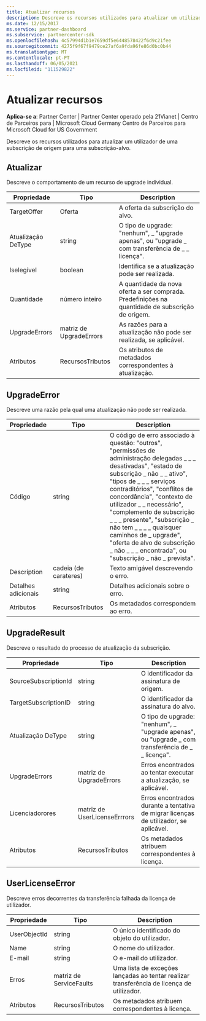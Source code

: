 ```yaml
---
title: Atualizar recursos
description: Descreve os recursos utilizados para atualizar um utilizador de uma subscrição de origem para uma subscrição-alvo.
ms.date: 12/15/2017
ms.service: partner-dashboard
ms.subservice: partnercenter-sdk
ms.openlocfilehash: 4c57994d1b1e7659df5e6448578422f6d9c21fee
ms.sourcegitcommit: 4275f9f67f9479ce27af6a9fda96fe86d0bc0b44
ms.translationtype: MT
ms.contentlocale: pt-PT
ms.lasthandoff: 06/05/2021
ms.locfileid: "111529822"
---
```

# <a name="upgrade-resources"></a>Atualizar recursos

**Aplica-se a**: Partner Center | Partner Center operado pela 21Vianet | Centro de Parceiros para | Microsoft Cloud Germany Centro de Parceiros para Microsoft Cloud for US Government

Descreve os recursos utilizados para atualizar um utilizador de uma subscrição de origem para uma subscrição-alvo.

## <a name="upgrade"></a>Atualizar

Descreve o comportamento de um recurso de upgrade individual.

| Propriedade      | Tipo                   | Description                                                                                  |
|---------------|------------------------|----------------------------------------------------------------------------------------------|
| TargetOffer   | Oferta                  | A oferta da subscrição do alvo.                                                        |
| Atualização DeType   | string                 | O tipo de upgrade: "nenhum", \_ "upgrade apenas", ou "upgrade \_ com transferência de \_ \_ licença".         |
| Iselegível    | boolean                | Identifica se a atualização pode ser realizada.                                                  |
| Quantidade      | número inteiro                | A quantidade da nova oferta a ser comprada. Predefinições na quantidade de subscrição de origem. |
| UpgradeErrors | matriz de UpgradeErrors | As razões para a atualização não pode ser realizada, se aplicável.                                      |
| Atributos    | RecursosTributos     | Os atributos de metadados correspondentes à atualização.                                        |

## <a name="upgradeerror"></a>UpgradeError

Descreve uma razão pela qual uma atualização não pode ser realizada.

| Propriedade          | Tipo               | Description                                                                                                                                                                                                                                                                                                                                                                                     |
|-------------------|--------------------|-------------------------------------------------------------------------------------------------------------------------------------------------------------------------------------------------------------------------------------------------------------------------------------------------------------------------------------------------------------------------------------------------|
| Código              | string             | O código de erro associado à questão: "outros", "permissões de administração delegadas \_ \_ \_ desativadas", "estado de subscrição \_ não \_ \_ ativo", "tipos de \_ \_ \_ serviços contraditórios", "conflitos de concordância", "contexto de utilizador \_ \_ necessário", "complemento de subscrição \_ \_ \_ presente", "subscrição \_ não tem \_ \_ \_ \_ quaisquer caminhos de \_ upgrade", "oferta de alvo de subscrição \_ não \_ \_ \_ encontrada", ou "subscrição \_ não \_ prevista". |
| Description       | cadeia (de carateres)             | Texto amigável descrevendo o erro.                                                                                                                                                                                                                                                                                                                                                             |
| Detalhes adicionais | string             | Detalhes adicionais sobre o erro.                                                                                                                                                                                                                                                                                                                                                         |
| Atributos        | RecursosTributos | Os metadados correspondem ao erro.                                                                                                                                                                                                                                                                                                                                             |

## <a name="upgraderesult"></a>UpgradeResult

Descreve o resultado do processo de atualização da subscrição.

| Propriedade             | Tipo                        | Description                                                                          |
|----------------------|-----------------------------|--------------------------------------------------------------------------------------|
| SourceSubscriptionId | string                      | O identificador da assinatura de origem.                                           |
| TargetSubscriptionID | string                      | O identificador da assinatura do alvo.                                           |
| Atualização DeType          | string                      | O tipo de upgrade: "nenhum", \_ "upgrade apenas", ou "upgrade \_ com transferência de \_ \_ licença". |
| UpgradeErrors        | matriz de UpgradeErrors      | Erros encontrados ao tentar executar a atualização, se aplicável.           |
| Licenciadorores        | matriz de UserLicenseErrrors | Erros encontrados durante a tentativa de migrar licenças de utilizador, se aplicável.          |
| Atributos           | RecursosTributos          | Os metadados atribuem correspondentes à licença.                                |

## <a name="userlicenseerror"></a>UserLicenseError

Descreve erros decorrentes da transferência falhada da licença de utilizador.

| Propriedade     | Tipo                   | Description                                                               |
|--------------|------------------------|---------------------------------------------------------------------------|
| UserObjectId | string                 | O único identificado do objeto do utilizador.                                 |
| Name         | string                 | O nome do utilizador.                                                     |
| E-mail        | string                 | O e-mail do utilizador.                                                    |
| Erros       | matriz de ServiceFaults | Uma lista de exceções lançadas ao tentar realizar transferência de licença de utilizador. |
| Atributos   | RecursosTributos     | Os metadados atribuem correspondentes à licença.                     |

